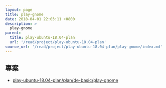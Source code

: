 ```yaml
---
layout: page
title: play-gnome
date: 2018-04-01 22:03:11 +0800
description: >
  play-gnome
parent:
  title: play-ubuntu-18.04-plan
  url: '/read/project/play-ubuntu-18.04-plan'
source_url: '/read/project/play-ubuntu-18.04-plan/play-gnome/index.md'
---
```



## 專案

* [play-ubuntu-18.04-plan/plan/de-basic/play-gnome](https://github.com/samwhelp/play-ubuntu-18.04-plan/tree/master/plan/de-basic/play-gnome)
